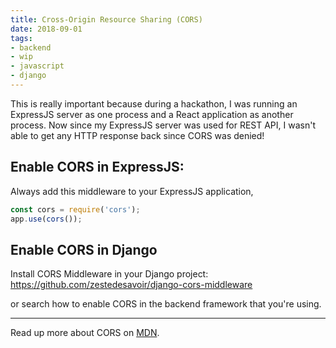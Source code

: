 ```yaml
---
title: Cross-Origin Resource Sharing (CORS)
date: 2018-09-01
tags: 
- backend
- wip
- javascript
- django
---
```


This is really important because during a hackathon, I was running an ExpressJS server as one process and a React application as another process. Now since my ExpressJS server was used for REST API, I wasn't able to get any HTTP response back since CORS was denied!

## Enable CORS in ExpressJS:

Always add this middleware to your ExpressJS application,

```javascript
const cors = require('cors');
app.use(cors());
```

## Enable CORS in Django

Install CORS Middleware in your Django project: https://github.com/zestedesavoir/django-cors-middleware

or search how to enable CORS in the backend framework that you're using.

-----
Read up more about CORS on [MDN](https://developer.mozilla.org/en-US/docs/Web/HTTP/CORS).
